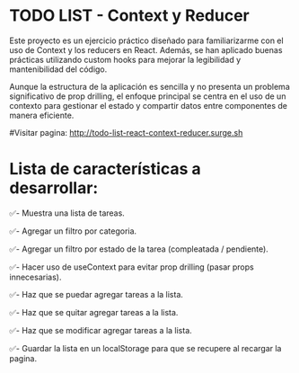 # TODO LIST - Context y Reducer
Este proyecto es un ejercicio práctico diseñado para familiarizarme con el uso de Context y los reducers en React. Además, se han aplicado buenas prácticas utilizando custom hooks para mejorar la legibilidad y mantenibilidad del código.

Aunque la estructura de la aplicación es sencilla y no presenta un problema significativo de prop drilling, el enfoque principal se centra en el uso de un contexto para gestionar el estado y compartir datos entre componentes de manera eficiente.

#Visitar pagina: 
http://todo-list-react-context-reducer.surge.sh

# Lista de características a desarrollar:

✅- Muestra una lista de tareas.

✅- Agregar un filtro por categoria.

✅- Agregar un filtro por estado de la tarea (compleatada / pendiente).

✅- Hacer uso de useContext para evitar prop drilling (pasar props innecesarias).

✅- Haz que se puedar agregar tareas a la lista.

✅- Haz que se quitar agregar tareas a la lista.

✅- Haz que se modificar agregar tareas a la lista.

✅- Guardar la lista en un localStorage para que se recupere al recargar la pagina.
